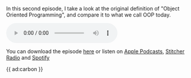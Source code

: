 In this second episode, I take a look at the original definition of "Object Oriented Programming", 
and compare it to what we call OOP today. 

<audio
    controls
    src="http://feeds.soundcloud.com/stream/629614707-brent-roose-826312539-what-are-objects-anyway-rant-with-brent-2.mp3">
</audio>

You can download the episode [here](*http://feeds.soundcloud.com/stream/629614707-brent-roose-826312539-what-are-objects-anyway-rant-with-brent-2.mp3) 
or listen on [Apple Podcasts](*https://podcasts.apple.com/be/podcast/rant-with-brent/id1462956030), [Stitcher Radio](*https://www.stitcher.com/s?fid=403581&refid=stpr.) and [Spotify](*https://open.spotify.com/show/43sF0kY3BWepaO9CkLvVdJ?si=R-MIXaMHQbegQyq3gQm7Yw)

{{ ad:carbon }}
